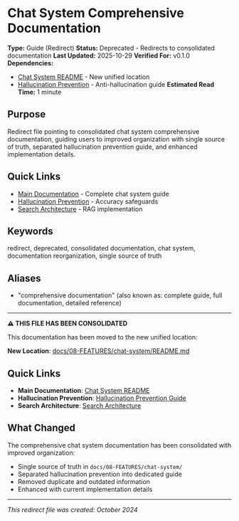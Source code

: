 # Chat System Comprehensive Documentation

**Type:** Guide (Redirect)
**Status:** Deprecated - Redirects to consolidated documentation
**Last Updated:** 2025-10-29
**Verified For:** v0.1.0
**Dependencies:**
- [Chat System README](../08-FEATURES/chat-system/README.md) - New unified location
- [Hallucination Prevention](GUIDE_HALLUCINATION_PREVENTION.md) - Anti-hallucination guide
**Estimated Read Time:** 1 minute

## Purpose
Redirect file pointing to consolidated chat system comprehensive documentation, guiding users to improved organization with single source of truth, separated hallucination prevention guide, and enhanced implementation details.

## Quick Links
- [Main Documentation](../08-FEATURES/chat-system/README.md) - Complete chat system guide
- [Hallucination Prevention](GUIDE_HALLUCINATION_PREVENTION.md) - Accuracy safeguards
- [Search Architecture](../01-ARCHITECTURE/ARCHITECTURE_SEARCH_SYSTEM.md) - RAG implementation

## Keywords
redirect, deprecated, consolidated documentation, chat system, documentation reorganization, single source of truth

## Aliases
- "comprehensive documentation" (also known as: complete guide, full documentation, detailed reference)

---

**⚠️ THIS FILE HAS BEEN CONSOLIDATED**

This documentation has been moved to the new unified location:

**New Location**: [docs/08-FEATURES/chat-system/README.md](./08-FEATURES/chat-system/README.md)

## Quick Links

- **Main Documentation**: [Chat System README](./08-FEATURES/chat-system/README.md)
- **Hallucination Prevention**: [Hallucination Prevention Guide](./02-GUIDES/GUIDE_HALLUCINATION_PREVENTION.md)
- **Search Architecture**: [Search Architecture](./SEARCH_ARCHITECTURE.md)

## What Changed

The comprehensive chat system documentation has been consolidated with improved organization:
- Single source of truth in `docs/08-FEATURES/chat-system/`
- Separated hallucination prevention into dedicated guide
- Removed duplicate and outdated information
- Enhanced with current implementation details

---

*This redirect file was created: October 2024*
